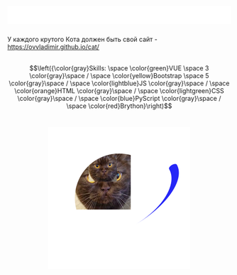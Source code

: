 <h1><img src="img/text.svg" alt="Typing SVG" /></h1>

У каждого крутого Кота должен быть свой сайт - https://ovvladimir.github.io/cat/
<br><br>

$$\left({\color{gray}Skills: \space \color{green}VUE \space 3 \color{gray}\space / \space \color{yellow}Bootstrap \space 5 \color{gray}\space / \space \color{lightblue}JS \color{gray}\space / \space \color{orange}HTML \color{gray}\space / \space \color{lightgreen}CSS \color{gray}\space / \space \color{blue}PyScript \color{gray}\space / \space \color{red}Brython}\right)$$

<h1 align="center"><img src="img/cat.svg" alt="" /></h1>